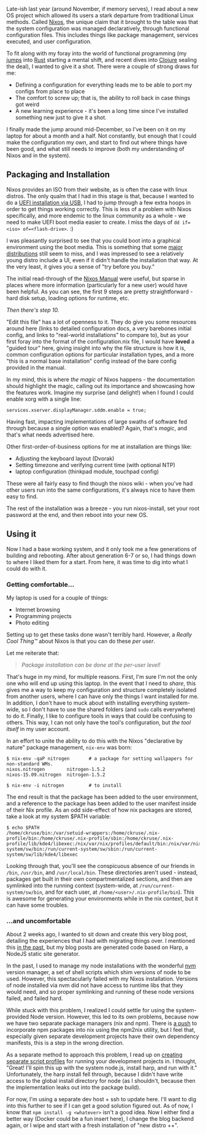 Late-ish last year (around November, if memory serves), I read about a new OS project which 
allowed its users a stark departure from traditional Linux methods. Called [Nixos](http://nixos.org), 
the unique claim that it brought to the table was that the system configuration was managed declaratively, through
functional configuration files. This includes things like package management, services executed, and user configuration.

To fit along with my foray into the world of functional programming (my [jumps](/posts/rust-non-systems-programmer) into [Rust](/posts/rust-nsp-matchers)
starting a mental shift, and recent dives into [Clojure](http://clojure.org/) sealing the deal), I wanted to give it a shot. There were
a couple of strong draws for me:

* Defining a configuration for everything leads me to be able to port my configs from place to place
* The comfort to screw up; that is, the ability to roll back in case things got weird
* A new learning experience - it's been a long time since I've installed something new just to give it a shot.

I finally made the jump around mid-December, so I've been on it on my laptop for about a month and a half. Not constantly, but enough
that I could make the configuration my own, and start to find out where things have been good, and what still needs to improve (both
my understanding of Nixos and in the system).

## Packaging and Installation

Nixos provides an ISO from their website, as is often the case with linux distros. The only qualm that I had in this stage is that,
because I wanted to do a [UEFI installation via USB](https://nixos.org/wiki/Installing_NixOS_from_a_USB_stick), I had to jump through a 
few extra hoops in order to get things working correctly. This is less of a problem with Nixos specifically, and more endemic to the 
linux community as a whole - we need to make UEFI boot media easier to create. I miss the days of `dd if=<iso> of=<flash-drive>`. :)

I was pleasantly surprised to see that you could boot into a graphical environment using the boot media. This is something that some
[major distributions](https://www.archlinux.org/) still seem to miss, and I was impressed to see a relatively young distro include a UI, 
even if it didn't handle the installation that way. At the very least, it gives you a sense of "try before you buy."

The initial read-through of the [Nixos Manual](http://nixos.org/nixos/manual/index.html#sec-installation) were useful, but sparse in places where more
information (particularly for a new user) would have been helpful. As you can see, the first 9 steps are pretty straightforward - hard disk setup, loading
options for runtime, etc. 

*Then there's step 10.*

"Edit this file" has a lot of openness to it. They do give you some resources around here (links to detailed configuration docs, a 
very barebones initial config, and links to "real-world installations" to compare to), but as your first foray into the format
of the configuration.nix file, I would have **loved** a "guided tour" here, giving insight into why the file structure is how it is,
common configuration options for particular installation types, and a more "this is a normal base installation" config instead of the bare
config provided in the manual. 

In my mind, this is where *the magic* of Nixos happens - the documentation should highlight the magic,
calling out its importance and showcasing how the features work. Imagine my surprise (and delight!) when I found I could enable xorg with a single line:

```plain
services.xserver.displayManager.sddm.enable = true; 
```

Having fast, impacting implementations of large swaths of software fed through because a single option was enabled? Again, that's *magic*, and that's what needs advertised here.

Other first-order-of-business options for me at installation are things like:

* Adjusting the keyboard layout (Dvorak)
* Setting timezone and verifying current time (with optional NTP)
* laptop configuration (thinkpad module, touchpad config)

These were all fairly easy to find though the nixos wiki - when you've had other users run into the same configurations, 
it's always nice to have them easy to find.

The rest of the installation was a breeze - you run nixos-install, set your root password at the end, and then reboot into your new OS.

## Using it 

Now I had a base working system, and it only took me a few generations of building and rebooting. After about generation 6-7 or so, I had
things down to where I liked them for a start. From here, it was time to dig into what I could do with it.

### Getting comfortable...

My laptop is used for a couple of things:

* Internet browsing
* Programming projects
* Photo editing

Setting up to get these tasks done wasn't terribly hard. However, a *Really Cool Thing™* about Nixos is that you can do these *per user*.

Let me reiterate that:

> *Package installation can be done at the per-user level!*

That's huge in my mind, for multiple reasons. First, I'm sure I'm not the only one who will end up using this laptop. In the event that I need to *share*, this gives me a way to keep my configuration and structure completely isolated from another users, where I can have only the things I want installed for me. In addition, I don't have to muck about with installing everything system-wide, so I don't have to use the shared folders (and `sudo` calls everywhere) to do it. Finally, I like to configure tools in ways that could be confusing to others. This way, I can not only have the tool's configuration, but *the tool itself* in my user account.

In an effort to unite the ability to do this with the Nixos "declarative by nature" package management, `nix-env` was born:

```plain
$ nix-env -qaP nitrogen       # a package for setting wallpapers for non-standard WMs.
nixos.nitrogen        nitrogen-1.5.2
nixos-15.09.nitrogen  nitrogen-1.5.2

$ nix-env -i nitrogen         # to install
```

The end result is that the package has been added to the user environment, and a reference to the package has been added to the user manifest inside of their Nix profile. As an odd side-effect of how nix packages are stored, take a look at my system $PATH variable:

```plain
$ echo $PATH 
/home/ckruse/bin:/var/setuid-wrappers:/home/ckruse/.nix-profile/bin:/home/ckruse/.nix-profile/sbin:/home/ckruse/.nix-profile/lib/kde4/libexec:/nix/var/nix/profiles/default/bin:/nix/var/nix/profiles/default/sbin:/nix/var/nix/profiles/default/lib/kde4/libexec:/run/current-system/sw/bin:/run/current-system/sw/sbin:/run/current-system/sw/lib/kde4/libexec
```

Looking through that, you'll see the conspicuous absence of our friends in `/bin`, `/usr/bin`, and `/usr/local/bin`. These directories aren't used - instead, packages get built in their own compartmentalized sections, and then are symlinked into the running context (system-wide, at `/run/current-system/sw/bin`, and for each user, at `/home/<user>/.nix-profile/bin`). This is awesome for generating your environments while in the nix context, but it can have some troubles.

### ...and uncomfortable

About 2 weeks ago, I wanted to sit down and create this very blog post, detailing the experiences that I had with migrating things over. I mentioned this [in the past](/posts/yearly-refresh-time), but my blog posts are generated code based on Harp, a NodeJS static site generator.

In the past, I used to manage my node installations with the wonderful [nvm](https://github.com/creationix/nvm) version manager, a set of shell scripts which shim versions of node to be used. However, this spectacularly failed with my Nixos installation. Versions of node installed via nvm did not have access to runtime libs that they would need, and so proper symlinking and running of these node versions failed, and failed hard.

While stuck with this problem, I realized I could settle for using the system-provided Node version. However, this led to its own problems, because now we have two separate package managers (nix and npm). There is [a push](http://blog.lastlog.de/posts/nodejs_on_nixos_status/) to incorporate npm packages into nix using the npm2nix utility, but I feel that, especially given separate development projects have their own dependency manifests, this is a step in the wrong direction.

As a separate method to approach this problem, I read up on [creating separate script profiles]() for running your development projects in. I thought, "Great! I'll spin this up with the system node.js, install harp, and run with it." Unfortunately, the harp install fell through, because I didn't have write access to the global install directory for node (as I shouldn't, because then the implementation leaks out into the package build). 

For now, I'm using a separate dev host + ssh to update here. I'll want to dig into this further to see if I can get a good solution figured out. As of now, I know that `npm install -g <whatever>` isn't a good idea. Now I either find a better way (Docker could be a fun insert here), I change the blog backend again, or I wipe and start with a fresh installation of "new distro ++".

